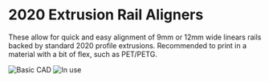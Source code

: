 # 2020 Extrusion Rail Aligners

These allow for quick and easy alignment of 9mm or 12mm wide linears rails backed by standard 2020 profile extrusions.
Recommended to print in a material with a bit of flex, such as PET/PETG.

![Basic CAD](/Images/Image1.png) 
![In use](/Images/Image2.png)

